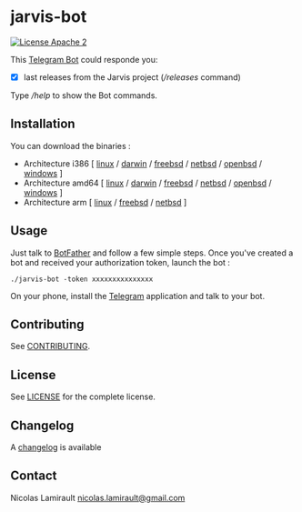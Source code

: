 # jarvis-bot

[![License Apache 2][badge-license]](LICENSE)

This [Telegram Bot](https://core.telegram.org/bots/api) could responde you:

* [x] last releases from the Jarvis project (*/releases* command)


Type */help* to show the Bot commands.


## Installation

You can download the binaries :

* Architecture i386 [ [linux](https://bintray.com/artifact/download/zeiot/jarvis/jarvis_bot-0.1.0_linux_386) / [darwin](https://bintray.com/artifact/download/zeiot/jarvis/jarvis_bot-0.1.0_darwin_386) / [freebsd](https://bintray.com/artifact/download/zeiot/jarvis/jarvis_bot-0.1.0_freebsd_386) / [netbsd](https://bintray.com/artifact/download/zeiot/jarvis/jarvis_bot-0.1.0_netbsd_386) / [openbsd](https://bintray.com/artifact/download/zeiot/jarvis/jarvis_bot-0.1.0_openbsd_386) / [windows](https://bintray.com/artifact/download/zeiot/jarvis/jarvis_bot-0.1.0_windows_386.exe) ]
* Architecture amd64 [ [linux](https://bintray.com/artifact/download/zeiot/jarvis/jarvis_bot-0.1.0_linux_amd64) / [darwin](https://bintray.com/artifact/download/zeiot/jarvis/jarvis_bot-0.1.0_darwin_amd64) / [freebsd](https://bintray.com/artifact/download/zeiot/jarvis/jarvis_bot-0.1.0_freebsd_amd64) / [netbsd](https://bintray.com/artifact/download/zeiot/jarvis/jarvis_bot-0.1.0_netbsd_amd64) / [openbsd](https://bintray.com/artifact/download/zeiot/jarvis/jarvis_bot-0.1.0_openbsd_amd64) / [windows](https://bintray.com/artifact/download/zeiot/jarvis/jarvis_bot-0.1.0_windows_amd64.exe) ]
* Architecture arm [ [linux](https://bintray.com/artifact/download/zeiot/jarvis/jarvis_bot-0.1.0_linux_arm) / [freebsd](https://bintray.com/artifact/download/zeiot/jarvis/jarvis_bot-0.1.0_freebsd_arm) / [netbsd](https://bintray.com/artifact/download/zeiot/jarvis/jarvis_bot-0.1.0_netbsd_arm) ]


## Usage

Just talk to [BotFather](https://telegram.me/botfather) and follow a few simple steps. Once you've created a bot and received your authorization token, launch the bot :

    ./jarvis-bot -token xxxxxxxxxxxxxxx

On your phone, install the [Telegram](https://play.google.com/store/apps/details?id=org.telegram.messenger) application and talk to your bot.


## Contributing

See [CONTRIBUTING](CONTRIBUTING.md).


## License

See [LICENSE](LICENSE) for the complete license.


## Changelog

A [changelog](ChangeLog.md) is available


## Contact

Nicolas Lamirault <nicolas.lamirault@gmail.com>

[badge-license]: https://img.shields.io/badge/license-Apache2-green.svg?style=flat
